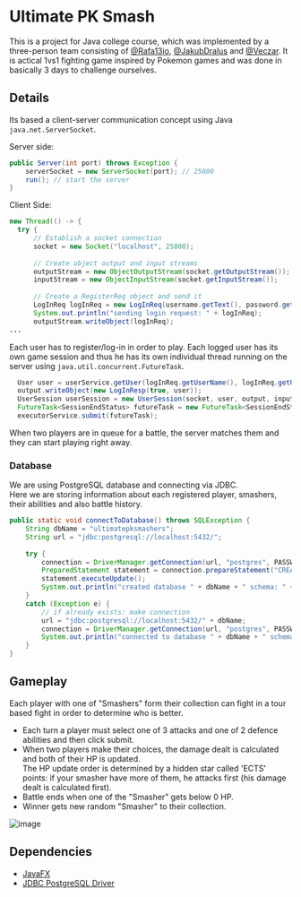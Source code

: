 # Ultimate PK Smash

This is a project for Java college course, which was implemented by a three-person team consisting of 
[@Rafa13io](https://github.com/Rafa13io), [@JakubDralus](https://github.com/JakubDralus) and [@Veczar](https://github.com/Veczar).
It is actical 1vs1 fighting game inspired by Pokemon games and was done in basically 3 days to challenge ourselves.

## Details
Its based a client-server communication concept using Java `java.net.ServerSocket`.

Server side:
```java
public Server(int port) throws Exception {
    serverSocket = new ServerSocket(port); // 25800
    run(); // start the server
}
```

Client Side:
```java
new Thread(() -> {
  try {
      // Establish a socket connection
      socket = new Socket("localhost", 25800);
      
      // Create object output and input streams
      outputStream = new ObjectOutputStream(socket.getOutputStream());
      inputStream = new ObjectInputStream(socket.getInputStream());
      
      // Create a RegisterReq object and send it
      LogInReq logInReq = new LogInReq(username.getText(), password.getText());
      System.out.println("sending login request: " + logInReq);
      outputStream.writeObject(logInReq);
...
```

Each user has to register/log-in in order to play. Each logged user has its own game session 
and thus he has its own individual thread running on the server using `java.util.concurrent.FutureTask`.
```java
  User user = userService.getUser(logInReq.getUserName(), logInReq.getUserPassword());
  output.writeObject(new LogInResp(true, user));
  UserSession userSession = new UserSession(socket, user, output, input);
  FutureTask<SessionEndStatus> futureTask = new FutureTask<SessionEndStatus>(userSession);
  executorService.submit(futureTask);
```
When two players are in queue for a battle, the server matches them and they can start playing right away.

### Database
We are using PostgreSQL database and connecting via JDBC. <br>
Here we are storing information about each registered player, smashers, their abilities and also battle history.
```java
public static void connectToDatabase() throws SQLException {
    String dbName = "ultimatepksmashers";
    String url = "jdbc:postgresql://localhost:5432/";
    
    try {
        connection = DriverManager.getConnection(url, "postgres", PASSWORD);
        PreparedStatement statement = connection.prepareStatement("CREATE DATABASE " + dbName);
        statement.executeUpdate();
        System.out.println("created database " + dbName + " schema: " + connection.getSchema());
    }
    catch (Exception e) {
        // if already exists: make connection
        url = "jdbc:postgresql://localhost:5432/" + dbName;
        connection = DriverManager.getConnection(url, "postgres", PASSWORD);
        System.out.println("connected to database " + dbName + " schema: " + connection.getSchema());
    }
}
```

## Gameplay
Each player with one of "Smashers" form their collection can fight in a tour based fight in order to determine who is better.

- Each turn a player must select one of 3 attacks and one of 2 defence abilities and then click submit.
- When two players make their choices, the damage dealt is calculated and both of their HP is updated. <br>
  The HP update order is determined by a hidden star called 'ECTS' points: if your smasher have more of them, he attacks first (his damage dealt is calculated first).
- Battle ends when one of the "Smasher" gets below 0 HP.
- Winner gets new random "Smasher" to their collection.
 
![image](https://github.com/Rafa13io/UltimatePkSmash/assets/129612952/9647c342-5f08-44aa-9dcb-befbe96b5291)


## Dependencies
- [JavaFX](https://github.com/openjdk/jfx)
- [JDBC PostgreSQL Driver](https://jdbc.postgresql.org/)
